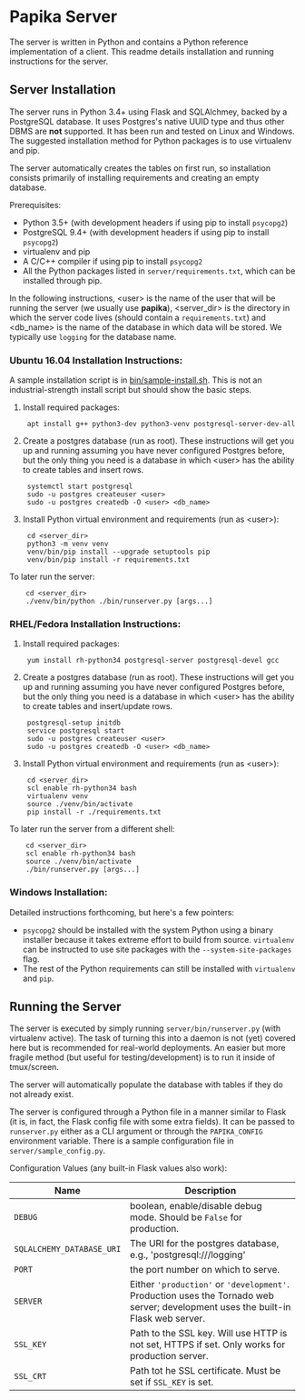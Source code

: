 
Papika Server
=============

The server is written in Python and contains a Python reference implementation of a client.
This readme details installation and running instructions for the server.

Server Installation
-------------------

The server runs in Python 3.4+ using Flask and SQLAlchmey, backed by a PostgreSQL database.
It uses Postgres's native UUID type and thus other DBMS are **not** supported.
It has been run and tested on Linux and Windows.
The suggested installation method for Python packages is to use virtualenv and pip.

The server automatically creates the tables on first run, so installation consists primarily of installing requirements and creating an empty database.

Prerequisites:

* Python 3.5+ (with development headers if using pip to install `psycopg2`)
* PostgreSQL 9.4+ (with development headers if using pip to install `psycopg2`)
* virtualenv and pip
* A C/C++ compiler if using pip to install `psycopg2`
* All the Python packages listed in `server/requirements.txt`, which can be installed through pip.

In the following instructions,
&lt;user&gt; is the name of the user that will be running the server (we usually use **papika**),
&lt;server\_dir&gt; is the directory in which the server code lives (should contain a `requirements.txt`)
and &lt;db\_name&gt; is the name of the database in which data will be stored.
We typically use `logging` for the database name.

### Ubuntu 16.04 Installation Instructions:

A sample installation script is in [bin/sample-install.sh](bin/sample-install.sh).
This is not an industrial-strength install script but should show the basic steps.

1. Install required packages:

        apt install g++ python3-dev python3-venv postgresql-server-dev-all

2. Create a postgres database (run as root).
   These instructions will get you up and running assuming you have never configured Postgres before,
   but the only thing you need is a database in which &lt;user&gt; has the ability to create tables and insert rows.

        systemctl start postgresql
        sudo -u postgres createuser <user>
        sudo -u postgres createdb -O <user> <db_name>

3. Install Python virtual environment and requirements (run as &lt;user&gt;):

        cd <server_dir>
        python3 -m venv venv
        venv/bin/pip install --upgrade setuptools pip
        venv/bin/pip install -r requirements.txt

To later run the server:

        cd <server_dir>
        ./venv/bin/python ./bin/runserver.py [args...]

### RHEL/Fedora Installation Instructions:

1. Install required packages:

        yum install rh-python34 postgresql-server postgresql-devel gcc

2. Create a postgres database (run as root).
   These instructions will get you up and running assuming you have never configured Postgres before,
   but the only thing you need is a database in which &lt;user&gt; has the ability to create tables and insert/update rows.

        postgresql-setup initdb
        service postgresql start
        sudo -u postgres createuser <user>
        sudo -u postgres createdb -O <user> <db_name>

3. Install Python virtual environment and requirements (run as &lt;user&gt;):

        cd <server_dir>
        scl enable rh-python34 bash
        virtualenv venv
        source ./venv/bin/activate
        pip install -r ./requirements.txt

To later run the server from a different shell:

        cd <server_dir>
        scl enable rh-python34 bash
        source ./venv/bin/activate
        ./bin/runserver.py [args...]

### Windows Installation:

Detailed instructions forthcoming, but here's a few pointers:

- `psycopg2` should be installed with the system Python using a binary installer because it takes extreme effort to build from source.
  `virtualenv` can be instructed to use site packages with the `--system-site-packages` flag.
- The rest of the Python requirements can still be installed with `virtualenv` and `pip`.

Running the Server
------------------

The server is executed by simply running `server/bin/runserver.py` (with virtualenv active).
The task of turning this into a daemon is not (yet) covered here but is recommended for real-world deployments.
An easier but more fragile method (but useful for testing/development) is to run it inside of tmux/screen.

The server will automatically populate the database with tables if they do not already exist.

The server is configured through a Python file in a manner similar to Flask (it is, in fact, the Flask config file with some extra fields).
It can be passed to `runserver.py` either as a CLI argument or through the `PAPIKA_CONFIG` environment variable.
There is a sample configuration file in `server/sample_config.py`.

Configuration Values (any built-in Flask values also work):

Name                      | Description
------------------------- | -------------
`DEBUG`                   | boolean, enable/disable debug mode. Should be `False` for production.
`SQLALCHEMY_DATABASE_URI` | The URI for the postgres database, e.g., 'postgresql:///logging'
`PORT`                    | the port number on which to serve.
`SERVER`                  | Either `'production'` or `'development'`. Production uses the Tornado web server; development uses the built-in Flask web server.
`SSL_KEY`                 | Path to the SSL key. Will use HTTP is not set, HTTPS if set. Only works for production server.
`SSL_CRT`                 | Path tot he SSL certificate. Must be set if `SSL_KEY` is set.

